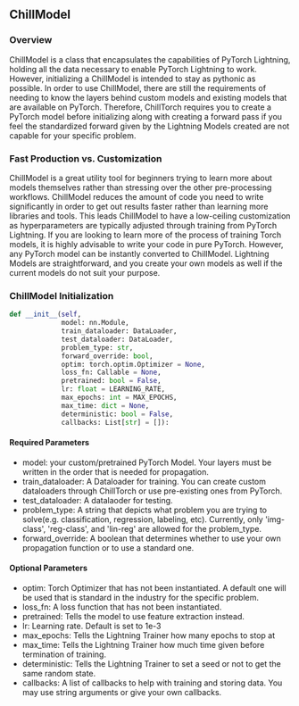 ## ChillModel

### Overview
ChillModel is a class that encapsulates the capabilities of PyTorch Lightning,
holding all the data necessary to enable PyTorch Lightning to work. However, initializing
a ChillModel is intended to stay as pythonic as possible. In order to use ChillModel,
there are still the requirements of needing to know the layers behind custom models and
existing models that are available on PyTorch. Therefore, ChillTorch requires you
to create a PyTorch model before initializing along with creating a forward pass if
you feel the standardized forward given by the Lightning Models created are not
capable for your specific problem.

### Fast Production vs. Customization
ChillModel is a great utility tool for beginners trying to learn more about models themselves
rather than stressing over the other pre-processing workflows. ChillModel reduces the amount
of code you need to write significantly in order to get out results faster rather than
learning more libraries and tools. This leads ChillModel to have a low-ceiling customization as hyperparameters
are typically adjusted through training from PyTorch Lightning. If you are looking to learn more of the process
of training Torch models, it is highly advisable to write your code in pure PyTorch. However, any PyTorch
model can be instantly converted to ChillModel. Lightning Models are straightforward, and you create your
own models as well if the current models do not suit your purpose.

### ChillModel Initialization
```python
def __init__(self,
             model: nn.Module,
             train_dataloader: DataLoader,
             test_dataloader: DataLoader,
             problem_type: str,
             forward_override: bool,
             optim: torch.optim.Optimizer = None,
             loss_fn: Callable = None,
             pretrained: bool = False,
             lr: float = LEARNING_RATE,
             max_epochs: int = MAX_EPOCHS,
             max_time: dict = None,
             deterministic: bool = False,
             callbacks: List[str] = []):
```

#### Required Parameters
* model: your custom/pretrained PyTorch Model. Your layers must be written in the order that is needed for propagation.
* train_dataloader: A Dataloader for training. You can create custom dataloaders through ChillTorch or use pre-existing ones from PyTorch.
* test_dataloader: A datalaoder for testing.
* problem_type: A string that depicts what problem you are trying to solve(e.g. classification, regression, labeling, etc). Currently, only 'img-class', 'reg-class', and 'lin-reg' are allowed for the problem_type.
* forward_override: A boolean that determines whether to use your own propagation function or to use a standard one.

#### Optional Parameters
* optim: Torch Optimizer that has not been instantiated. A default one will be used that is standard in the industry for the specific problem.
* loss_fn: A loss function that has not been instantiated. 
* pretrained: Tells the model to use feature extraction instead.
* lr: Learning rate. Default is set to 1e-3
* max_epochs: Tells the Lightning Trainer how many epochs to stop at
* max_time: Tells the Lightning Trainer how much time given before termination of training.
* deterministic: Tells the Lightning Trainer to set a seed or not to get the same random state.
* callbacks: A list of callbacks to help with training and storing data. You may use string arguments or give your own callbacks.